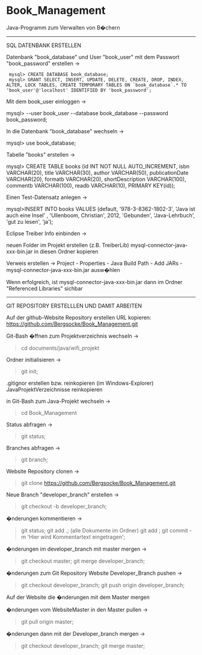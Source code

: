 Book_Management
===============

Java-Programm zum Verwalten von B�chern


------------------------------------------------------------------

SQL DATENBANK ERSTELLEN

Datenbank "book_database" und User "book_user" mit dem Passwort "book_password" erstellen ->

     mysql> CREATE DATABASE book_database;  
     mysql> GRANT SELECT, INSERT, UPDATE, DELETE, CREATE, DROP, INDEX, ALTER, LOCK TABLES, CREATE TEMPORARY TABLES ON `book_database`.* TO 'book_user'@'localhost' IDENTIFIED BY 'book_password';  

Mit dem book_user einloggen ->

 mysql> --user  book_user --database book_database --password book_password;

In die Datenbank "book_database" wechseln ->

 mysql> use book_database;
 
Tabelle "books" erstellen ->

 mysql> CREATE TABLE books (id INT NOT NULL AUTO_INCREMENT, isbn VARCHAR(20), title VARCHAR(30), author VARCHAR(50), publicationDate VARCHAR(20), formatb VARCHAR(20), shortDescription VARCHAR(100), commentb VARCHAR(100), readb VARCHAR(10), PRIMARY KEY(id));

Einen Test-Datensatz anlegen ->

 mysql>INSERT INTO books VALUES (default, '978-3-8362-1802-3', 'Java ist auch eine Insel' , 'Ullenboom, Christian', 2012, 'Gebunden', 'Java-Lehrbuch', 'gut zu lesen', 'ja');


Eclipse Treiber Info einbinden ->

 neuen Folder im Projekt erstellen (z.B. TreiberLib)
 mysql-connector-java-xxx-bin.jar in diesen Ordner kopieren

Verweis erstellen ->
 Project - Properties - Java Build Path - Add JARs - mysql-connector-java-xxx-bin.jar ausw�hlen
 
Wenn erfolgreich, ist mysql-connector-java-xxx-bin.jar dann im Ordner "Referenced Libraries" sichbar

-------------------------------------------------------------------

GIT REPOSITORY ERSTELLLEN UND DAMIT ARBEITEN

Auf der github-Website Repository erstellen
URL kopieren: https://github.com/Bergsocke/Book_Management.git


Git-Bash �ffnen 
zum Projektverzeichnis wechseln ->

 >cd documents/java/wifi_projekt

Ordner initialisieren ->
 >git init;

.gitignor erstellen bzw. reinkopieren (im Windows-Explorer)
JavaProjektVerzeichnisse reinkopieren

in Git-Bash zum Java-Projekt wechseln ->
 >cd Book_Management

Status abfragen ->
 >git status;

Branches abfragen ->
 >git branch;

Website Repository clonen ->
 >git clone https://github.com/Bergsocke/Book_Management.git

Neue Branch "developer_branch" erstellen ->
 >git checkout -b developer_branch;

�nderungen kommentieren ->
 >git status;
 >git add .;  (alle Dokumente im Ordner)
 >git add <Dateiname>;
 >git commit -m 'Hier wird Kommentartext eingetragen';

�nderungen im developer_branch mit master mergen ->
 >git checkout master;
 >git merge developer_branch;

�nderungen zum Git Repository Website Developer_Branch pushen ->
 >git checkout developer_branch;
 >git push origin developer_branch;

Auf der Website die �nderungen mit dem Master mergen

�nderungen vom WebsiteMaster in den Master pullen ->
 >git pull origin master;

�nderungen dann mit der Developer_branch mergen ->
 >git checkout developer_branch;
 >git merge master;

